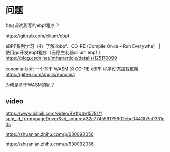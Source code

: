 
# 问题

如何调试我写的ebpf程序？ 



https://github.com/cilium/ebpf


eBPF系列学习（4）了解libbpf、CO-RE (Compile Once – Run Everywhe） | 使用go开发ebpf程序（云原生利器cilium ebpf ）
https://blog.csdn.net/inthat/article/details/125170099


eunomia-bpf: 一个基于 WASM 的 CO-RE eBPF 程序动态加载框架
https://gitee.com/anolis/eunomia  

为何是基于WASM的呢？ 



## video

https://www.bilibili.com/video/BV1tp4y15781/?spm_id_from=pageDriver&vd_source=32c774556175602ebc0443b3c0331c05

https://zhuanlan.zhihu.com/p/630098056

https://zhuanlan.zhihu.com/p/630092036

